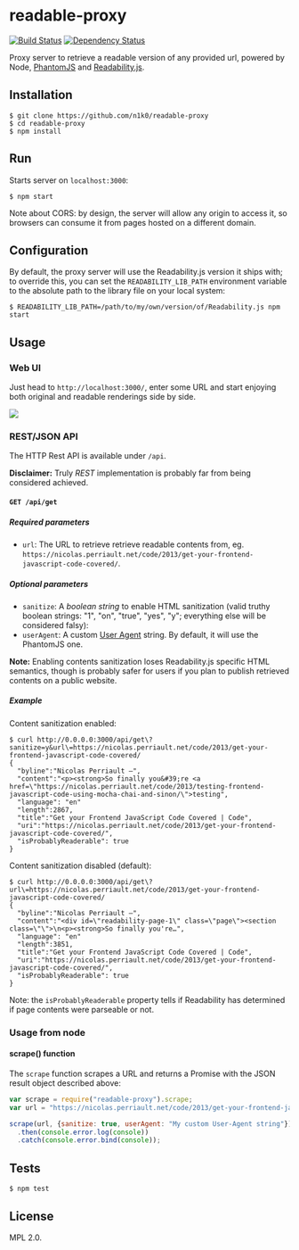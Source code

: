 readable-proxy
==============

[![Build Status](https://travis-ci.org/n1k0/readable-proxy.svg?branch=master)](https://travis-ci.org/n1k0/readable-proxy) [![Dependency Status](https://www.versioneye.com/user/projects/54f03dfc4f3108d1fa00000c/badge.svg?style=flat)](https://www.versioneye.com/user/projects/54f03dfc4f3108d1fa00000c)

Proxy server to retrieve a readable version of any provided url, powered by Node,
[PhantomJS](http://phantom.org/) and [Readability.js](https://github.com/mozilla/readability).

Installation
------------

    $ git clone https://github.com/n1k0/readable-proxy
    $ cd readable-proxy
    $ npm install

Run
---

Starts server on `localhost:3000`:

    $ npm start

Note about CORS: by design, the server will allow any origin to access it, so browsers can consume it from pages hosted on a different domain.

Configuration
-------------

By default, the proxy server will use the Readability.js version it ships with; to override this, you can set the `READABILITY_LIB_PATH` environment variable to the absolute path to the library file on your local system:

    $ READABILITY_LIB_PATH=/path/to/my/own/version/of/Readability.js npm start

Usage
-----

### Web UI

Just head to `http://localhost:3000/`, enter some URL and start enjoying both original and readable renderings side by side.

![](https://s3.amazonaws.com/f.cl.ly/items/0H2X0o1V2Y240u3L1b06/Screen%20Shot%202015-02-26%20at%2012.33.15.png)

### REST/JSON API

The HTTP Rest API is available under `/api`.

**Disclaimer:** Truly *REST* implementation is probably far from being considered achieved.

#### `GET /api/get`

##### Required parameters

- `url`: The URL to retrieve retrieve readable contents from, eg. `https://nicolas.perriault.net/code/2013/get-your-frontend-javascript-code-covered/`.

##### Optional parameters

- `sanitize`: A *boolean string* to enable HTML sanitization (valid truthy boolean strings: "1", "on", "true", "yes", "y"; everything else will be considered falsy):
- `userAgent`: A custom [User Agent](http://en.wikipedia.org/wiki/User_agent) string. By default, it will use the PhantomJS one.

**Note:** Enabling contents sanitization loses Readability.js specific HTML semantics, though is probably safer for users if you plan to publish retrieved contents on a public website.

##### Example

Content sanitization enabled:

    $ curl http://0.0.0.0:3000/api/get\?sanitize=y&url\=https://nicolas.perriault.net/code/2013/get-your-frontend-javascript-code-covered/
    {
      "byline":"Nicolas Perriault —",
      "content":"<p><strong>So finally you&#39;re <a href=\"https://nicolas.perriault.net/code/2013/testing-frontend-javascript-code-using-mocha-chai-and-sinon/\">testing",
      "language": "en"
      "length":2867,
      "title":"Get your Frontend JavaScript Code Covered | Code",
      "uri":"https://nicolas.perriault.net/code/2013/get-your-frontend-javascript-code-covered/",
      "isProbablyReaderable": true
    }

Content sanitization disabled (default):

    $ curl http://0.0.0.0:3000/api/get\?url\=https://nicolas.perriault.net/code/2013/get-your-frontend-javascript-code-covered/
    {
      "byline":"Nicolas Perriault —",
      "content":"<div id=\"readability-page-1\" class=\"page\"><section class=\"\">\n<p><strong>So finally you're…",
      "language": "en"
      "length":3851,
      "title":"Get your Frontend JavaScript Code Covered | Code",
      "uri":"https://nicolas.perriault.net/code/2013/get-your-frontend-javascript-code-covered/",
      "isProbablyReaderable": true
    }

Note: the `isProbablyReaderable` property tells if Readability has determined if page contents were parseable or not.

### Usage from node

#### scrape() function

The `scrape` function scrapes a URL and returns a Promise with the JSON result object described above:

```js
var scrape = require("readable-proxy").scrape;
var url = "https://nicolas.perriault.net/code/2013/get-your-frontend-javascript-code-covered/";

scrape(url, {sanitize: true, userAgent: "My custom User-Agent string"})
  .then(console.error.log(console))
  .catch(console.error.bind(console));
```

Tests
-----

    $ npm test

License
-------

MPL 2.0.
